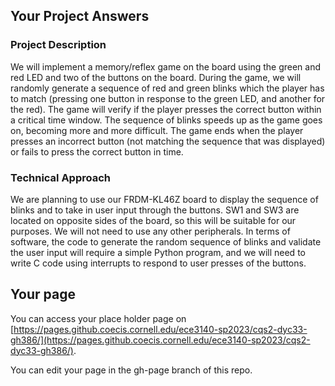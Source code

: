 ## Your Project Answers

### Project Description

We will implement a memory/reflex game on the board using the green and red LED and two of the buttons on the board. During the game, we will randomly generate a sequence of red and green blinks which the player has to match (pressing one button in response to the green LED, and another for the red). The game will verify if the player presses the correct button within a critical time window. The sequence of blinks speeds up as the game goes on, becoming more and more difficult. The game ends when the player presses an incorrect button (not matching the sequence that was displayed) or fails to press the correct button in time. 
### Technical Approach

We are planning to use our FRDM-KL46Z board to display the sequence of blinks and to take in user input through the buttons. SW1 and SW3 are located on opposite sides of the board, so this will be suitable for our purposes. We will not need to use any other peripherals. In terms of software, the code to generate the random sequence of blinks and validate the user input will require a simple Python program, and we will need to write C code using interrupts to respond to user presses of the buttons. 
## Your page
You can access your place holder page on [https://pages.github.coecis.cornell.edu/ece3140-sp2023/cqs2-dyc33-gh386/](https://pages.github.coecis.cornell.edu/ece3140-sp2023/cqs2-dyc33-gh386/).

You can edit your page in the gh-page branch of this repo.